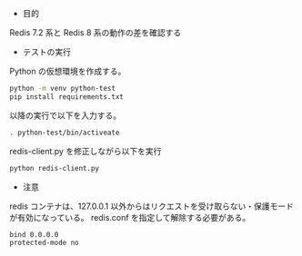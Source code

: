 * 目的

Redis 7.2 系と Redis 8 系の動作の差を確認する


* テストの実行

Python の仮想環境を作成する。

```sh
python -m venv python-test
pip install requirements.txt
```

以降の実行で以下を入力する。


```sh
. python-test/bin/activeate
```

redis-client.py を修正しながら以下を実行

```sh
python redis-client.py
```

* 注意

redis コンテナは、127.0.0.1 以外からはリクエストを受け取らない・保護モードが有効になっている。
redis.conf を指定して解除する必要がある。

```
bind 0.0.0.0
protected-mode no
```

